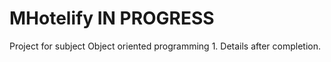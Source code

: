 # MHotelify <string>IN PROGRESS</strong>

Project for subject Object oriented programming 1. Details after completion.
